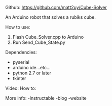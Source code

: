 Github: https://github.com/matt2uy/Cube-Solver

An Arduino robot that solves a rubiks cube.

How to use:
1. Flash Cube_Solver.cpp to Arduino
2. Run Send_Cube_State.py

Dependencies:
- pyserial
- arduino ide...etc...
- python 2.7 or later
- tkinter

Video:
How to:

More info:
-instructable
-blog
-website

